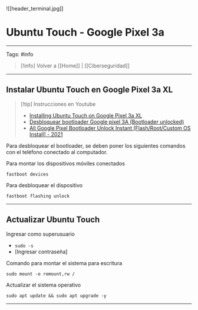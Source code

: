 ![[header_terminal.jpg]]
# Ubuntu Touch - Google Pixel 3a

---
Tags: #info

> [!info] Volver a [[Home]] | [[Ciberseguridad]]

---
## Instalar Ubuntu Touch en Google Pixel 3a XL

>[!tip] Instrucciones en Youtube
>- [Installing Ubuntu Touch on Google Pixel 3a XL](https://www.youtube.com/watch?v=v3nZSKsedr4&ab_channel=Lumpology)
>- [Desbloquear bootloader Google pixel 3A (Bootloader unlocked)](https://www.youtube.com/watch?v=uNET60AYnvw&pp=ygUkZ29vZ2xlIHBpeGVsIDNhIHhsIHVubG9jayBib290bG9hZGVy)
>- [All Google Pixel Bootloader Unlock Instant [Flash/Root/Custom OS Install] - 2021](https://www.youtube.com/watch?v=Px_vJZH5oKU&ab_channel=NUnlocker)

Para desbloquear el bootloader, se deben poner los siguientes comandos con el teléfono conectado al computador. 

Para montar los dispositivos móviles conectados
```
fastboot devices 
```

Para desbloquear el dispositivo
```
fastboot flashing unlock
```

---
## Actualizar Ubuntu Touch

Ingresar como superusuario
  - `sudo -s`
  - [Ingresar contraseña]

Comando para montar el sistema para escritura
```
sudo mount -o remount,rw /
````

Actualizar el sistema operativo
```
sudo apt update && sudo apt upgrade -y
```

---



